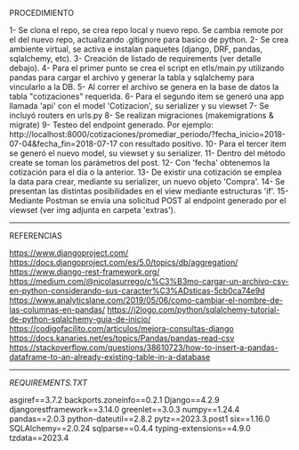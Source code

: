 PROCEDIMIENTO

1- Se clona el repo, se crea repo local y nuevo repo. Se cambia remote por el del nuevo repo, actualizando .gitignore para basico de python.
2- Se crea ambiente virtual, se activa e instalan paquetes (django, DRF, pandas, sqlalchemy, etc).
3- Creación de listado de requirements (ver detalle debajo).
4- Para el primer punto se crea el script en etls/main.py utilizando pandas para cargar el archivo y generar la tabla y sqlalchemy para vincularlo a la DB.
5- Al correr el archivo se genera en la base de datos la tabla "cotizaciones" requerida.
6- Para el segundo item se generó una app llamada 'api' con el model 'Cotizacion', su serializer y su viewset
7- Se incluyó routers en urls.py
8- Se realizan migraciones (makemigrations & migrate)
9- Testeo del endpoint generado. Por ejemplo: http://localhost:8000/cotizaciones/promediar_periodo/?fecha_inicio=2018-07-04&fecha_fin=2018-07-17          con resultado positivo.
10- Para el tercer ítem se generó el nuevo model, su viewset y su serializer.
11- Dentro del método create se toman los parámetros del post.
12- Con 'fecha' obtenemos la cotización para el día o la anterior.
13- De existir una cotización se emplea la data para crear, mediante su serializer, un nuevo objeto 'Compra'.
14- Se presentan las distintas posibilidades en el view mediante estructuras 'if'.
15- Mediante Postman se envía una solicitud POST al endpoint generado por el viewset (ver img adjunta en carpeta 'extras').



-------------------------------------------------
REFERENCIAS

https://www.djangoproject.com/
https://docs.djangoproject.com/es/5.0/topics/db/aggregation/
https://www.django-rest-framework.org/
https://medium.com/@nicolasurrego/c%C3%B3mo-cargar-un-archivo-csv-en-python-considerando-sus-caracter%C3%ADsticas-5cb0ca74e9d
https://www.analyticslane.com/2019/05/06/como-cambiar-el-nombre-de-las-columnas-en-pandas/
https://j2logo.com/python/sqlalchemy-tutorial-de-python-sqlalchemy-guia-de-inicio/
https://codigofacilito.com/articulos/mejora-consultas-django
https://docs.kanaries.net/es/topics/Pandas/pandas-read-csv
https://stackoverflow.com/questions/38610723/how-to-insert-a-pandas-dataframe-to-an-already-existing-table-in-a-database


-------------------------------------------------
*REQUIREMENTS.TXT*

asgiref==3.7.2
backports.zoneinfo==0.2.1
Django==4.2.9
djangorestframework==3.14.0
greenlet==3.0.3
numpy==1.24.4
pandas==2.0.3
python-dateutil==2.8.2
pytz==2023.3.post1
six==1.16.0
SQLAlchemy==2.0.24
sqlparse==0.4.4
typing-extensions==4.9.0
tzdata==2023.4
